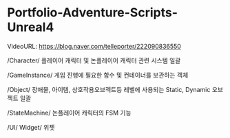 # Portfolio-Adventure-Scripts-Unreal4

VideoURL: https://blog.naver.com/telleporter/222090836550

/Character/ 플레이어 캐릭터 및 논플레이어 캐릭터 관련 시스템 일괄

/GameInstance/ 게임 진행에 필요한 함수 및 컨테이너를 보관하는 객체

/Object/ 장애물, 아이템, 상호작용오브젝트등 레벨에 사용되는 Static, Dynamic 오브젝트 일괄

/StateMachine/ 논플레이어 캐릭터의 FSM 기능

/UI/ Widget/ 위젯
